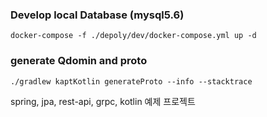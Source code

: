 ### Develop local Database (mysql5.6)
```
docker-compose -f ./depoly/dev/docker-compose.yml up -d 
```
### generate Qdomin and proto
```
./gradlew kaptKotlin generateProto --info --stacktrace
```
spring, jpa, rest-api, grpc, kotlin 예제 프로젝트
